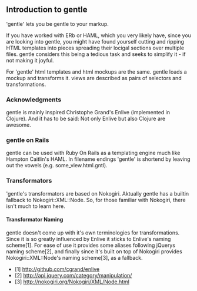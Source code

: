 ## Introduction to gentle

'gentle' lets you be gentle to your markup.

If you have worked with ERb or HAML, which you very likely have, since
you are looking into gentle, you might have found yourself cutting and
ripping HTML templates into pieces spreading their locigal sections
over multiple files. gentle considers this being a tedious task and
seeks to simplify it - if not making it joyful.

For 'gentle' html templates and html mockups are the same. gentle
loads a mockup and transforms it. views are described as pairs of
selectors and transformations.

### Acknowledgments

gentle is mainly inspired Christophe Grand's Enlive (implemented in
Clojure). And it has to be said: Not only Enlive but also Clojure are
awesome.

### gentle on Rails

gentle can be used with Ruby On Rails as a templating engine much like
Hampton Caitlin's HAML. In filename endings 'gentle' is shortend by
leaving out the vowels (e.g. some_view.html.gntl).

### Transformators

'gentle's transformators are based on Nokogiri. Aktually gentle has a
builtin fallback to Nokogiri::XML::Node. So, for those familiar with
Nokogiri, there isn't much to learn here.

#### Transformator Naming

gentle doesn't come up with it's own terminologies for
transformations. Since it is so greatly influenced by Enlive it sticks
to Enlive's naming scheme[1]. For ease of use it provides some aliases
following jQuerys naming scheme[2], and finally since it's built on
top of Nokogiri provides Nokogiri::XML::Node's naming scheme[3], as a
fallback.

 * [1] http://github.com/cgrand/enlive
 * [2] http://api.jquery.com/category/manipulation/
 * [3] http://nokogiri.org/Nokogiri/XML/Node.html
